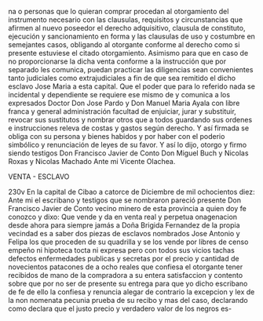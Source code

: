na o personas que lo quieran comprar procedan al otorgamiento del instrumento necesario con las clausulas, requisitos y circunstancias que afirmen al nuevo poseedor el derecho adquisitivo, clausula de constituto, ejecución y sancionamiento en forma y las clausulas de uso y costumbre en semejantes casos, obligando al otorgante conforme al derecho como si presente estuviese el citado otorgamiento. Asimismo para que en caso de no proporcionarse la dicha venta conforme a la instrucción que por separado les comunica, puedan practicar las diligencias sean convenientes tanto judiciales como extrajudiciales a fin de que sea remitido el dicho esclavo Jose Maria a esta capital. Que el poder que para lo referido nada se incidental y dependiente se requiere ese mismo de y comunica a los expresados Doctor Don Jose Pardo y Don Manuel Maria Ayala con libre franca y general administración facultad de enjuiciar, jurar y substituir, revocar sus sustitutos y nombrar otros que a todos guardando sus ordenes e instrucciones releva de costas y gastos según derecho. Y así firmada se obliga con su persona y bienes habidos y por haber con el poderio simbólico y renunciación de leyes de su favor. Y así lo dijo, otorgo y firmo siendo testigos Don Francisco Javier de Conto Don Miguel Buch y Nicolas Roxas y Nicolas Machado Ante mi Vicente Olachea.

VENTA - ESCLAVO

230v En la capital de Cibao a catorce de Diciembre de mil ochocientos diez: Ante mi el escribano y testigos que se nombraron pareció presente Don Francisco Javier de Conto vecino minero de esta provincia a quien doy fe conozco y dixo: Que vende y da en venta real y perpetua onagenacion desde ahora para siempre jamás a Doña Brigida Fernandez de la propia vecindad es a saber dos piezas de esclavos nombrados Jose Antonio y Felipa los que proceden de su quadrilla y se los vende por libres de censo empeño ni hipoteca tocta ni expresa pero con todos sus vicios tachas defectos enfermedades publicas y secretas por el precio y cantidad de novecientos patacones de a ocho reales que confiesa el otorgante tener recibidos de mano de la compradora a su entera satisfaccion y contento sobre que por no ser de presente su entrega para que yo dicho escribano de fe de ello la confiesa y renuncia alegar de contrario la excepcion y lex de la non nomenata pecunia prueba de su recibo y mas del caso, declarando como declara que el justo precio y verdadero valor de los negros es-